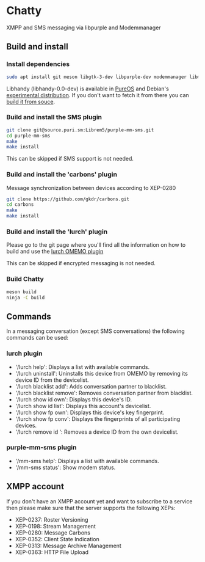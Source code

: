 # Chatty

XMPP and SMS messaging via libpurple and Modemmanager


## Build and install

### Install dependencies

``` bash
sudo apt install git meson libgtk-3-dev libpurple-dev modemmanager libmxml-dev libxml2-dev libsqlite3-dev libgcrypt20-dev libhandy-0.0-dev
```

Libhandy (libhandy-0.0-dev) is available in [PureOS][0] and  Debian's
[experimental distribution][1].  If you don't want to fetch it from there you
can [build it from souce][2].

### Build and install the SMS plugin
``` bash
git clone git@source.puri.sm:Librem5/purple-mm-sms.git
cd purple-mm-sms
make
make install
```

This can be skipped if SMS support is not needed.

### Build and install the 'carbons' plugin
Message synchronization between devices according to XEP-0280

``` bash
git clone https://github.com/gkdr/carbons.git
cd carbons
make
make install
```

### Build and install the 'lurch' plugin
Please go to the git page where you'll find all the information on how to build and use the
[lurch OMEMO plugin](https://github.com/gkdr/lurch)

This can be skipped if encrypted messaging is not needed.

### Build Chatty
``` bash
meson build
ninja -C build
```

## Commands

In a messaging conversation (except SMS conversations) the following commands can be used:

### lurch plugin

- '/lurch help': Displays a list with available commands.
- '/lurch uninstall': Uninstalls this device from OMEMO by removing its device ID from the devicelist.
- '/lurch blacklist add': Adds conversation partner to blacklist.
- '/lurch blacklist remove': Removes conversation partner from blacklist.
- '/lurch show id own': Displays this device's ID.
- '/lurch show id list': Displays this account's devicelist.
- '/lurch show fp own': Displays this device's key fingerprint.
- '/lurch show fp conv': Displays the fingerprints of all participating devices.
- '/lurch remove id <id>': Removes a device ID from the own devicelist.


### purple-mm-sms plugin

- '/mm-sms help': Displays a list with available commands.
- '/mm-sms status': Show modem status.


## XMPP account

If you don't have an XMPP account yet and want to subscribe to a service then please make sure that the server supports the following XEPs:

- XEP-0237: Roster Versioning
- XEP-0198: Stream Management
- XEP-0280: Message Carbons
- XEP-0352: Client State Indication
- XEP-0313: Message Archive Management
- XEP-0363: HTTP File Upload

[0]: http://software.pureos.net/search_pkg?term=libhandy-0.0-dev
[1]: https://packages.debian.org/search?keywords=libhandy-0.0-dev
[2]: https://source.puri.sm/Librem5/libhandy
